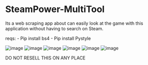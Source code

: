 # SteamPower-MultiTool
Its a web scraping app about can easily look at the game with this application without having to search on Steam.


reqs: - Pip install bs4
      - Pip install Pystyle

![image](https://github.com/user-attachments/assets/2d5f5fe6-ecbe-4ad7-a32d-4fb605b8c58b)
![image](https://github.com/user-attachments/assets/d67c3a7d-5890-466b-8668-5db2bc1dbbc6)
![image](https://github.com/user-attachments/assets/3eae4577-a4a9-4e96-9322-201bd9853370)
![image](https://github.com/user-attachments/assets/68e0043c-4415-4bea-bfa2-09a6dac0a40f)
![image](https://github.com/user-attachments/assets/7ab7a38c-2826-4ef5-a1b0-ca22e492c06d)
![image](https://github.com/user-attachments/assets/b99ab25d-7d8e-413e-bfa5-e7f601fc5c55)



DO NOT RESELL THIS ON ANY PLACE
